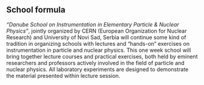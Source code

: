 ## School formula

_“Danube School on Instrumentation in Elementary Particle & Nuclear Physics”_, jointly organized by CERN (European Organization for Nuclear Research) and University of Novi Sad, Serbia will continue some kind of tradition in organizing schools with lectures and “hands-on” exercises on instrumentation in particle and nuclear physics. This one week school will bring together lecture courses and practical exercises, both held by eminent researchers and professors actively involved in the field of particle and nuclear physics. All laboratory experiments are designed to demonstrate the material presented within lecture session.

